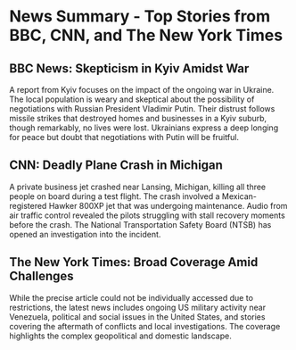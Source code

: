 # News Summary - Top Stories from BBC, CNN, and The New York Times

## BBC News: Skepticism in Kyiv Amidst War

A report from Kyiv focuses on the impact of the ongoing war in Ukraine. The local population is weary and skeptical about the possibility of negotiations with Russian President Vladimir Putin. Their distrust follows missile strikes that destroyed homes and businesses in a Kyiv suburb, though remarkably, no lives were lost. Ukrainians express a deep longing for peace but doubt that negotiations with Putin will be fruitful.

## CNN: Deadly Plane Crash in Michigan

A private business jet crashed near Lansing, Michigan, killing all three people on board during a test flight. The crash involved a Mexican-registered Hawker 800XP jet that was undergoing maintenance. Audio from air traffic control revealed the pilots struggling with stall recovery moments before the crash. The National Transportation Safety Board (NTSB) has opened an investigation into the incident.

## The New York Times: Broad Coverage Amid Challenges

While the precise article could not be individually accessed due to restrictions, the latest news includes ongoing US military activity near Venezuela, political and social issues in the United States, and stories covering the aftermath of conflicts and local investigations. The coverage highlights the complex geopolitical and domestic landscape.

